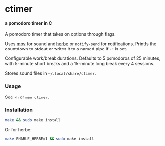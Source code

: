 # ctimer
#### a pomodoro timer in C

A pomodoro timer that takes on options through flags.

Uses [mpv](https://mpv.io/) for sound and [herbe](https://github.com/dudik/herbe/) 
or `notify-send` for notifications. Printfs the countdown to stdout or writes it 
to a named pipe if `-F` is set. 

Configurable work/break durations. Defaults to 5 pomodoros of 25 minutes, 
with 5-minute short breaks and a 15-minute long break every 4 sessions.

Stores sound files in `~/.local/share/ctimer`.

### Usage
See `-h` or `man ctimer`.

### Installation
```sh
make && sudo make install
```

Or for herbe:
```sh
make ENABLE_HERBE=1 && sudo make install
```
